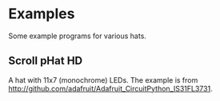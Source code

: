 Examples
========

Some example programs for various hats.


Scroll pHat HD
--------------

A hat with 11x7 (monochrome) LEDs. The example is from
<http://github.com/adafruit/Adafruit_CircuitPython_IS31FL3731>.

